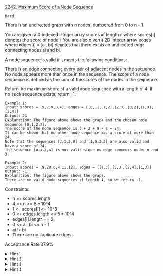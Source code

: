 [2242. Maximum Score of a Node Sequence](https://leetcode.com/problems/maximum-score-of-a-node-sequence/)

`Hard`

There is an undirected graph with n nodes, numbered from 0 to n - 1.

You are given a 0-indexed integer array scores of length n where scores[i] denotes the score of node i. You are also given a 2D integer array edges where edges[i] = [ai, bi] denotes that there exists an undirected edge connecting nodes ai and bi.

A node sequence is valid if it meets the following conditions:

There is an edge connecting every pair of adjacent nodes in the sequence.
No node appears more than once in the sequence.
The score of a node sequence is defined as the sum of the scores of the nodes in the sequence.

Return the maximum score of a valid node sequence with a length of 4. If no such sequence exists, return -1.

```
Example 1:
Input: scores = [5,2,9,8,4], edges = [[0,1],[1,2],[2,3],[0,2],[1,3],[2,4]]
Output: 24
Explanation: The figure above shows the graph and the chosen node sequence [0,1,2,3].
The score of the node sequence is 5 + 2 + 9 + 8 = 24.
It can be shown that no other node sequence has a score of more than 24.
Note that the sequences [3,1,2,0] and [1,0,2,3] are also valid and have a score of 24.
The sequence [0,3,2,4] is not valid since no edge connects nodes 0 and 3.

Example 2:
Input: scores = [9,20,6,4,11,12], edges = [[0,3],[5,3],[2,4],[1,3]]
Output: -1
Explanation: The figure above shows the graph.
There are no valid node sequences of length 4, so we return -1.
``` 

Constraints:

- n == scores.length
- 4 <= n <= 5 * 10^4
- 1 <= scores[i] <= 10^8
- 0 <= edges.length <= 5 * 10^4
- edges[i].length == 2
- 0 <= ai, bi <= n - 1
- ai != bi
- There are no duplicate edges.

Acceptance Rate
37.9%

<details>
<summary>Hint 1</summary>

For every node sequence of length 4, there are 3 relevant edges. How can we consider valid triplets of edges?

</details>
<details>
<summary>Hint 2</summary>

Fix the middle 2 nodes connected by an edge in the node sequence. Can you determine the other 2 nodes that will give the highest possible score?

</details>
<details>
<summary>Hint 3</summary>

The other 2 nodes must each be connected to one of the middle nodes. If we only consider nodes with the highest scores, how many should we store to ensure we don’t choose duplicate nodes?

</details>
<details>
<summary>Hint 4</summary>

For each node, we should store the 3 adjacent nodes with the highest scores to ensure we can find a sequence with no duplicate nodes via the method above.

</details>